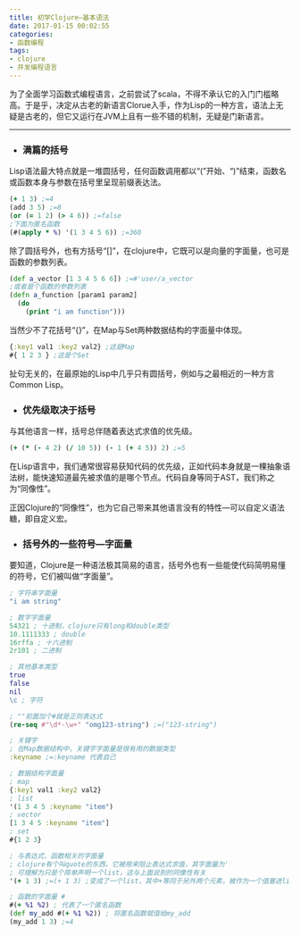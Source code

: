 ```yaml
---
title: 初学Clojure—基本语法
date: 2017-01-15 00:02:55
categories:
- 函数编程
tags:
- clojure
- 并发编程语言
---
```


为了全面学习函数式编程语言，之前尝试了scala，不得不承认它的入门门槛略高。于是乎，决定从古老的新语言Clorue入手，作为Lisp的一种方言，语法上无疑是古老的，但它又运行在JVM上且有一些不错的机制，无疑是门新语言。

---

- ### 满篇的括号

Lisp语法最大特点就是一堆圆括号，任何函数调用都以“(”开始、“)”结束，函数名或函数本身与参数在括号里呈现前缀表达法。

``` clojure
(+ 1 3) ;=4
(add 3 5) ;=8
(or (= 1 2) (> 4 6)) ;=false
;下面为匿名函数
(#(apply * %) '(1 3 4 5 6)) ;=360
```

除了圆括号外，也有方括号“[]”，在clojure中，它既可以是向量的字面量，也可是函数的参数列表。

``` clojure
(def a_vector [1 3 4 5 6 6]) ;=#'user/a_vector
;或者是个函数的参数列表
(defn a_function [param1 param2]
  (do
    (print "i am function")))
```

当然少不了花括号“{}”，在Map与Set两种数据结构的字面量中体现。

``` clojure
{:key1 val1 :key2 val2}	;这是Map
#{ 1 2 3 } ;这是个Set
```
扯句无关的，在最原始的Lisp中几乎只有圆括号，例如与之最相近的一种方言Common Lisp。

- ### 优先级取决于括号

与其他语言一样，括号总伴随着表达式求值的优先级。

``` clojure
(+ (* (- 4 2) (/ 10 5)) (- 1 (+ 4 5)) 2) ;=5
```
在Lisp语言中，我们通常很容易获知代码的优先级，正如代码本身就是一棵抽象语法树，能快速知道最先被求值的是哪个节点。代码自身等同于AST，我们称之为“同像性”。

正因Clojure的“同像性”，也为它自己带来其他语言没有的特性—可以自定义语法糖，即自定义宏。

- ### 括号外的一些符号—字面量

要知道，Clojure是一种语法极其简易的语言，括号外也有一些能使代码简明易懂的符号，它们被叫做“字面量”。

``` clojure
; 字符串字面量
"i am string"

; 数字字面量
54321 ; 十进制，clojure只有long和double类型
10.1111333 ; double
16rffa ; 十六进制
2r101 ; 二进制

; 其他基本类型
true
false
nil
\c ; 字符

; ""前面加个#就是正则表达式
(re-seq #"\d*-\w+" "omg123-string") ;=("123-string")

; 关键字
; 在Map数据结构中，关键字字面量是很有用的数据类型
:keyname ;=:keyname 代表自己

; 数据结构字面量
; map
{:key1 val1 :key2 val2}
; list
'(1 3 4 5 :keyname "item")
; vector
[1 3 4 5 :keyname "item"]
; set
#{1 2 3}

; 与表达式、函数相关的字面量
; clojure有个叫quote的东西，它被用来阻止表达式求值，其字面量为'
; 可理解为只是个简单声明一个list，这与上面说到的同像性有关
'(+ 1 3) ;=(+ 1 3) ;变成了一个list，其中+等同于另外两个元素，被作为一个值塞进list中

; 函数的字面量 #
#(+ %1 %2) ; 代表了一个匿名函数
(def my_add #(+ %1 %2)) ; 将匿名函数赋值给my_add
(my_add 1 3) ;=4
```
